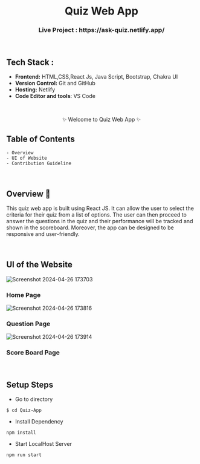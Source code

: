 <h1 align="center">
         Quiz Web App  
</h1>

<div align="center">


</div>

<h3 align="center">
          Live Project : https://ask-quiz.netlify.app/
</h3>
<br />

## Tech Stack : 


- **Frontend:** HTML,CSS,React Js, Java Script, Bootstrap, Chakra UI 
- **Version Control:** Git and GitHub
- **Hosting:** Netlify
- **Code Editor and tools**: VS Code

 <br />

   <p align="center">✨ Welcome to Quiz Web App ✨ <br /></p>


## Table of Contents

    - Overview
    - UI of Website
    - Contribution Guideline

 <br />


## Overview 🔨

This quiz web app is built using React JS. It can allow the user to select the criteria for their quiz from a list of options. The user can then proceed to answer the questions in the quiz and their performance will be tracked and shown in the scoreboard. Moreover, the app can be designed to be responsive and user-friendly.

  <br />

## UI of the Website

![Screenshot 2024-04-26 173703](https://github.com/chaitanya3105/Quizzing-App/assets/92199379/175160fe-7409-4b8b-9710-394952befc7a)
### Home Page 

![Screenshot 2024-04-26 173816](https://github.com/chaitanya3105/Quizzing-App/assets/92199379/3f7f5ece-c1dd-4c15-9cbc-abd3e3d89162) 
### Question Page 

![Screenshot 2024-04-26 173914](https://github.com/chaitanya3105/Quizzing-App/assets/92199379/b3ea79f4-8603-4cbc-9a7e-4e2ca7086ee2)
### Score Board Page 

<br/>

## Setup Steps

- Go to directory
```
$ cd Quiz-App
```
- Install Dependency 
```
npm install
```
- Start LocalHost Server
```
npm run start
```
  <br />
